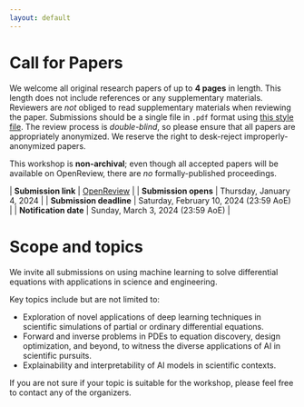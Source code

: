 ```yaml
---
layout: default
---
```


# Call for Papers

We welcome all original research papers of up to **4 pages** in length. This length does not include
references or any supplementary materials. Reviewers are *not* obliged
to read supplementary materials when reviewing the paper.  Submissions
should be a single file in `.pdf` format using [this style file](assets/iclr2024.zip). The review process is
*double-blind*, so please ensure that all papers are appropriately
anonymized. We reserve the right to desk-reject improperly-anonymized
papers.

This workshop is **non-archival**; even though all accepted papers will be
available on OpenReview, there are *no* formally-published proceedings.

| **Submission link** | [OpenReview](https://openreview.net/group?id=ICLR.cc/2024/Workshop/AI4DiffEqtnsInSci) |
| **Submission opens** | Thursday, January 4, 2024 |
| **Submission deadline** | Saturday, February 10, 2024 (23:59 AoE) |
| **Notification date** | Sunday, March 3, 2024 (23:59 AoE) |

# Scope and topics

We invite all submissions on using machine learning to solve differential equations with applications in science and engineering.

Key topics include but are not limited to:
- Exploration of novel applications of deep learning techniques in scientific simulations of partial or ordinary differential equations.
- Forward and inverse problems in PDEs to equation discovery, design optimization, and beyond, to witness the diverse applications of AI in scientific pursuits. 
- Explainability and interpretability of AI models in scientific contexts.

If you are not sure if your topic is suitable for the workshop, please feel free to contact any of the organizers.

